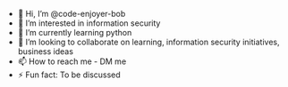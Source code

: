 - 👋 Hi, I’m @code-enjoyer-bob
- 👀 I’m interested in information security
- 🌱 I’m currently learning python
- 💞️ I’m looking to collaborate on learning, information security initiatives, business ideas
- 📫 How to reach me - DM me
- ⚡ Fun fact: To be discussed

<!---
code-enjoyer-bob/code-enjoyer-bob is a ✨ special ✨ repository because its `README.md` (this file) appears on your GitHub profile.
You can click the Preview link to take a look at your changes.
--->
